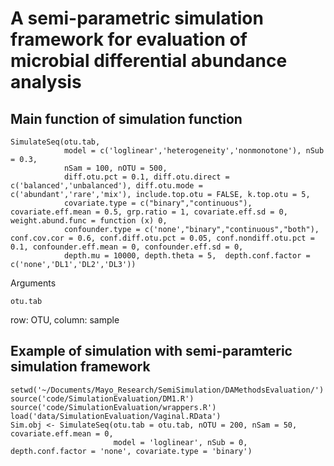 # A semi-parametric simulation framework for evaluation of microbial differential abundance analysis

## Main function of simulation function
```
SimulateSeq(otu.tab,
            model = c('loglinear','heterogeneity','nonmonotone'), nSub = 0.3,
            nSam = 100, nOTU = 500, 
            diff.otu.pct = 0.1, diff.otu.direct = c('balanced','unbalanced'), diff.otu.mode = c('abundant','rare','mix'), include.top.otu = FALSE, k.top.otu = 5, 
            covariate.type = c("binary","continuous"), covariate.eff.mean = 0.5, grp.ratio = 1, covariate.eff.sd = 0, weight.abund.func = function (x) 0,
            confounder.type = c('none',"binary","continuous","both"), conf.cov.cor = 0.6, conf.diff.otu.pct = 0.05, conf.nondiff.otu.pct = 0.1, confounder.eff.mean = 0, confounder.eff.sd = 0,
            depth.mu = 10000, depth.theta = 5,  depth.conf.factor = c('none','DL1','DL2','DL3'))
```

Arguments
```
otu.tab
```
row: OTU, column: sample


## Example of simulation with semi-paramteric simulation framework
```
setwd('~/Documents/Mayo_Research/SemiSimulation/DAMethodsEvaluation/')
source('code/SimulationEvaluation/DM1.R')
source('code/SimulationEvaluation/wrappers.R')
load('data/SimulationEvaluation/Vaginal.RData')
Sim.obj <- SimulateSeq(otu.tab = otu.tab, nOTU = 200, nSam = 50, covariate.eff.mean = 0, 
                       model = 'loglinear', nSub = 0, depth.conf.factor = 'none', covariate.type = 'binary')
```


